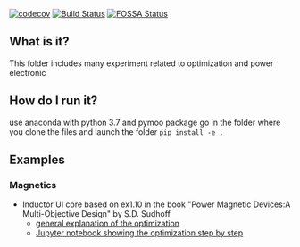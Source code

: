 [1]: https://codecov.io/
[2]: https://twitter.com/codecov
[3]: mailto:hello@codecov.io
[4]: https://github.com/codecov/codecov-bash

[![codecov](https://codecov.io/gh/tinix84/utils/branch/main/graph/badge.svg)](https://codecov.io/gh/tinix84/utils)
[![Build Status](https://travis-ci.org/codecov/example-typescript.svg?branch=master)](https://travis-ci.org/codecov/example-typescript)
[![FOSSA Status](https://app.fossa.com/api/projects/git%2Bgithub.com%2Fcodecov%2Fexample-typescript.svg?type=shield)](https://app.fossa.com/projects/git%2Bgithub.com%2Fcodecov%2Fexample-typescript?ref=badge_shield)

## What is it?
This folder includes many experiment related to optimization and power electronic

## How do I run it?
use anaconda with python 3.7 and pymoo package
go in the folder where you clone the files and launch the folder 
```pip install -e .```

## Examples
### Magnetics
- Inductor UI core based on ex1.10 in the book "Power Magnetic Devices:A Multi-Objective Design" by S.D. Sudhoff
  - [general explanation of the optimization](./ex1_10/ex1_10.md)
  - [Jupyter notebook showing the optimization step by step](./ex1_10/ex1_10.ipynb)
